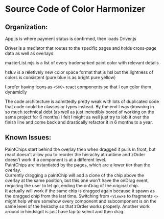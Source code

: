 # Source Code of Color Harmonizer
## Organization:
App.js is where payment status is confirmed, then loads Driver.js

Driver is a mediator that routes to the specific pages and holds cross-page data as well as overlays


masterList.mjs is a list of every trademarked paint color with relevant details


hsluv is a reletively new color space format that is hsl but the lightness of colors is consistent (pure blue is as bright pure yellow)


I prefer having icons as `<SVG>` react components so that I can color them dynamiclly

The code architecture is admittedly pretty weak with lots of duplicated code that code could be classes or types instead. By the end I was drowning in so much technical debt (as well as just incredibly bored of working on the same project for 6 months) I felt I might as well just try to lob it over the finish line and come back and drastically refactor it in 6 months to a year.

## Known Issues:
PaintChips start behind the overlay then when dragged it pulls in front, but react doesn't allow you to reorder the heirachy at runtime and zOrder doesn't work if a component is at a different level.  
PaintChips are instantiated by the pages, which are a lower tier than the overlay.  
Currently dragging a paintChip will add a clone of the chip above the overlay at the same position, but this one won't have the onDrag event, requiring the user to let go, ending the onDrag of the original chip.  
It actually will work if the same chip is dragged again because it spawn as the dragged chip from the last time.
Switching from `<View>`s to fragments `<>` might help where somehow every component and subcomponent is on the same level of the heirachy so that zOrder works properly.
Another work around in hindsignt is just have tap to select and then drag.
